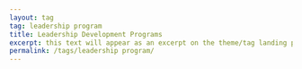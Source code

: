 ```yaml
---
layout: tag
tag: leadership program
title: Leadership Development Programs
excerpt: this text will appear as an excerpt on the theme/tag landing page
permalink: /tags/leadership program/
---
```

